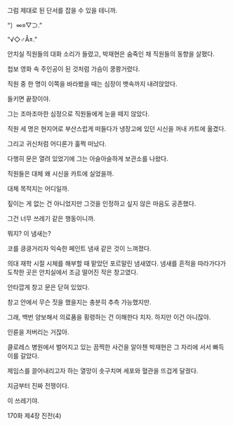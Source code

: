 그럼 제대로 된 단서를 잡을 수 있을 테니까.

“〕∞≡▽⊃.”

“√◇♂Å±.”

안치실 직원들의 대화 소리가 들렸고, 박재현은 숨죽인 채 직원들의 동향을 살폈다.

첩보 영화 속 주인공이 된 것처럼 가슴이 쿵쾅거렸다.

직원 중 한 명이 이쪽을 바라봤을 때는 심장이 뱃속까지 내려앉았다.

들키면 끝장이야.

그는 조마조마한 심정으로 직원들에게 눈을 떼지 않았다.

직원 세 명은 현지어로 부산스럽게 떠들다가 냉장고에 있던 시신을 꺼내 카트에 옮겼다.

그리고 귀신처럼 어디론가 훌쩍 떠났다.

다행히 문은 열려 있었기에 그는 아슬아슬하게 보관소를 나왔다.

직원들은 대체 왜 시신을 카트에 실었을까.

대체 목적지는 어디일까.

짚이는 게 없는 건 아니었지만 그것을 인정하고 싶지 않은 마음도 공존했다.

그건 너무 쓰레기 같은 행동이니까.

뭐지? 이 냄새는?

코를 킁킁거리자 익숙한 페인트 냄새 같은 것이 느껴졌다.

의대 재학 시절 시체를 해부할 때 맡았던 포르말린 냄새였다. 냄새를 흔적을 따라가다가 도착한 곳은 안치실에서 조금 떨어진 작은 창고였다.

안타깝게 창고 문은 닫혀 있었다.

창고 안에서 무슨 짓을 했을지는 충분히 추측 가능했지만.

그래, 백번 양보해서 의료품을 횡령하는 건 이해한다 치자. 하지만 이건 아니잖아.

인륜을 저버리는 거잖아.

클로레스 병원에서 벌어지고 있는 끔찍한 사건을 알아챈 박재현은 그 자리에 서서 빠득 이를 갈았다.

제임스를 끌어내리고자 하는 열망이 솟구치며 세포와 혈관을 뜨겁게 달궜다.

지금부터 진짜 전쟁이다.

이 쓰레기야.

170화 제4장 진전(4)